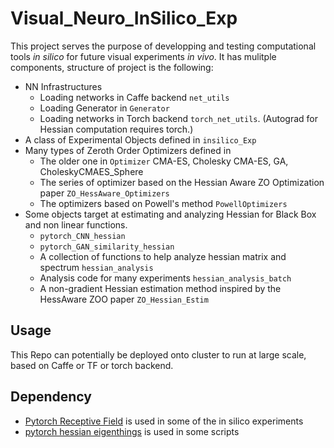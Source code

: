 # Visual_Neuro_InSilico_Exp
 
This project serves the purpose of developping and testing computational tools *in silico* for future visual experiments *in vivo*. It has mulitple components, structure of project is the following: 

* NN Infrastructures 
    - Loading networks in Caffe backend `net_utils`
    - Loading Generator in `Generator`
    - Loading networks in Torch backend `torch_net_utils`. (Autograd for Hessian computation requires torch.) 
* A class of Experimental Objects defined in `insilico_Exp`
* Many types of Zeroth Order Optimizers defined in 
    - The older one in `Optimizer` CMA-ES, Cholesky CMA-ES, GA, CholeskyCMAES_Sphere
    - The series of optimizer based on the Hessian Aware ZO Optimization paper `ZO_HessAware_Optimizers`
    - The optimizers based on Powell's method `PowellOptimizers`
* Some objects target at estimating and analyzing Hessian for Black Box and non linear functions. 
    - `pytorch_CNN_hessian` 
    - `pytorch_GAN_similarity_hessian` 
    - A collection of functions to help analyze hessian matrix and spectrum `hessian_analysis`
    - Analysis code for many experiments `hessian_analysis_batch` 
    - A non-gradient Hessian estimation method inspired by the HessAware ZOO paper `ZO_Hessian_Estim`

## Usage 
This Repo can potentially be deployed onto cluster to run at large scale, based on Caffe or TF or torch backend.

## Dependency

* [Pytorch Receptive Field](https://github.com/Fangyh09/pytorch-receptive-field) is used in some of the in silico experiments
* [pytorch hessian eigenthings](https://github.com/noahgolmant/pytorch-hessian-eigenthings) is used in some scripts
